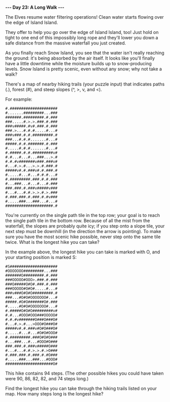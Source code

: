 **--- Day 23: A Long Walk ---**

The Elves resume water filtering operations! Clean water starts flowing over the edge of Island Island.

They offer to help you go over the edge of Island Island, too! Just hold on tight to one end of this impossibly long rope and they'll lower you down a safe
distance from the massive waterfall you just created.

As you finally reach Snow Island, you see that the water isn't really reaching the ground: it's being absorbed by the air itself. It looks like you'll finally
have a little downtime while the moisture builds up to snow-producing levels. Snow Island is pretty scenic, even without any snow; why not take a walk?

There's a map of nearby hiking trails (your puzzle input) that indicates paths (.), forest (#), and steep slopes (^, >, v, and <).

For example:

```
#.#####################
#.......#########...###
#######.#########.#.###
###.....#.>.>.###.#.###
###v#####.#v#.###.#.###
###.>...#.#.#.....#...#
###v###.#.#.#########.#
###...#.#.#.......#...#
#####.#.#.#######.#.###
#.....#.#.#.......#...#
#.#####.#.#.#########v#
#.#...#...#...###...>.#
#.#.#v#######v###.###v#
#...#.>.#...>.>.#.###.#
#####v#.#.###v#.#.###.#
#.....#...#...#.#.#...#
#.#########.###.#.#.###
#...###...#...#...#.###
###.###.#.###v#####v###
#...#...#.#.>.>.#.>.###
#.###.###.#.###.#.#v###
#.....###...###...#...#
#####################.#
```

You're currently on the single path tile in the top row; your goal is to reach the single path tile in the bottom row. Because of all the mist from the
waterfall, the slopes are probably quite icy; if you step onto a slope tile, your next step must be downhill (in the direction the arrow is pointing). To make
sure you have the most scenic hike possible, never step onto the same tile twice. What is the longest hike you can take?

In the example above, the longest hike you can take is marked with O, and your starting position is marked S:

```
#S#####################
#OOOOOOO#########...###
#######O#########.#.###
###OOOOO#OOO>.###.#.###
###O#####O#O#.###.#.###
###OOOOO#O#O#.....#...#
###v###O#O#O#########.#
###...#O#O#OOOOOOO#...#
#####.#O#O#######O#.###
#.....#O#O#OOOOOOO#...#
#.#####O#O#O#########v#
#.#...#OOO#OOO###OOOOO#
#.#.#v#######O###O###O#
#...#.>.#...>OOO#O###O#
#####v#.#.###v#O#O###O#
#.....#...#...#O#O#OOO#
#.#########.###O#O#O###
#...###...#...#OOO#O###
###.###.#.###v#####O###
#...#...#.#.>.>.#.>O###
#.###.###.#.###.#.#O###
#.....###...###...#OOO#
#####################O#
```

This hike contains 94 steps. (The other possible hikes you could have taken were 90, 86, 82, 82, and 74 steps long.)

Find the longest hike you can take through the hiking trails listed on your map. How many steps long is the longest hike?